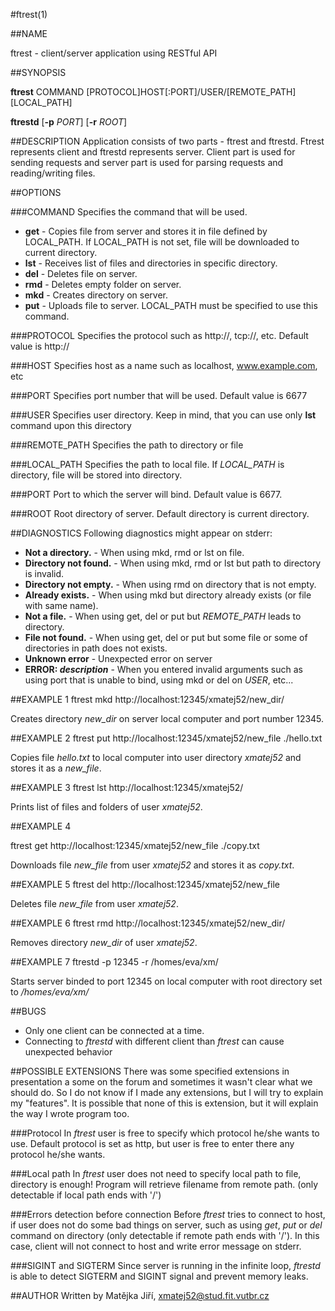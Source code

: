 #ftrest(1)

##NAME

ftrest - client/server application using RESTful API

##SYNOPSIS

**ftrest** COMMAND [PROTOCOL]HOST[:PORT]/USER/[REMOTE_PATH] [LOCAL_PATH]

**ftrestd** [**-p** *PORT*] [**-r** *ROOT*]

##DESCRIPTION
Application consists of two parts - ftrest and ftrestd. Ftrest represents
client and ftrestd represents server. Client part is used for sending requests
and server part is used for parsing requests and reading/writing files.

##OPTIONS

###COMMAND
Specifies the command that will be used.

* **get** - Copies file from server and stores it in file defined by LOCAL_PATH.
            If LOCAL_PATH is not set, file will be downloaded to current
            directory.
* **lst** - Receives list of files and directories in specific directory.
* **del** - Deletes file on server.
* **rmd** - Deletes empty folder on server.
* **mkd** - Creates directory on server.
* **put** - Uploads file to server. LOCAL_PATH must be specified to
            use this command.

###PROTOCOL
Specifies the protocol such as http://, tcp://, etc. Default value is http://

###HOST
Specifies host as a name such as localhost, www.example.com, etc

###PORT
Specifies port number that will be used. Default value is 6677

###USER
Specifies user directory. Keep in mind, that you can use only **lst** command
upon this directory

###REMOTE_PATH
Specifies the path to directory or file

###LOCAL_PATH
Specifies the path to local file. If *LOCAL_PATH* is directory, file will be
stored into directory.

###PORT
Port to which the server will bind. Default value is 6677.

###ROOT
Root directory of server. Default directory is current directory.

##DIAGNOSTICS
Following diagnostics might appear on stderr:

* **Not a directory.** - When using mkd, rmd or lst on file.
* **Directory not found.** - When using mkd, rmd or lst but path to directory is invalid.
* **Directory not empty.** - When using rmd on directory that is not empty.
* **Already exists.** - When using mkd but directory already exists (or file with same name).
* **Not a file.** - When using get, del or put but *REMOTE_PATH* leads to directory.
* **File not found.** - When using get, del or put but some file or some of directories in path does not exists.
* **Unknown error** - Unexpected error on server
* **ERROR: *description*** - When you entered invalid arguments such as using port that is unable to bind,
                             using mkd or del on *USER*, etc...

##EXAMPLE 1
ftrest mkd http://localhost:12345/xmatej52/new_dir/

Creates directory *new_dir* on server local computer and port number 12345.

##EXAMPLE 2
ftrest put http://localhost:12345/xmatej52/new_file ./hello.txt

Copies file *hello.txt* to local computer into user directory *xmatej52* and
stores it as a *new_file*.

##EXAMPLE 3
ftrest lst http://localhost:12345/xmatej52/

Prints list of files and folders of user *xmatej52*.

##EXAMPLE 4

ftrest get http://localhost:12345/xmatej52/new_file ./copy.txt

Downloads file *new_file* from user *xmatej52* and stores it as *copy.txt*.

##EXAMPLE 5
ftrest del http://localhost:12345/xmatej52/new_file

Deletes file *new_file* from user *xmatej52*.

##EXAMPLE 6
ftrest rmd http://localhost:12345/xmatej52/new_dir/

Removes directory *new_dir* of user *xmatej52*.   

##EXAMPLE 7
ftrestd -p 12345 -r /homes/eva/xm/

Starts server binded to port 12345 on local computer with root directory set to
*/homes/eva/xm/*

##BUGS
* Only one client can be connected at a time.
* Connecting to *ftrestd* with different client than *ftrest* can cause unexpected behavior

##POSSIBLE EXTENSIONS
There was some specified extensions in presentation a some on the forum and sometimes
it wasn't clear what we should do. So I do not know if I made any extensions, but
I will try to explain my "features". It is possible that none of this is extension,
but it will explain the way I wrote program too.

###Protocol
In *ftrest* user is free to specify which protocol he/she wants to use. Default
protocol is set as http, but user is free to enter there any protocol he/she wants.

###Local path
In *ftrest* user does not need to specify local path to file, directory is enough!
Program will retrieve filename from remote path. (only detectable if local path
ends with '/')

###Errors detection before connection
Before *ftrest* tries to connect to host, if user does not do some bad things on
server, such as using *get*, *put* or *del* command on directory (only detectable
if remote path ends with '/'). In this case, client will not connect to host and
write error message on stderr.

###SIGINT and SIGTERM
Since server is running in the infinite loop, *ftrestd* is able to detect SIGTERM and
SIGINT signal and prevent memory leaks.

##AUTHOR
Written by Matějka Jiří, xmatej52@stud.fit.vutbr.cz